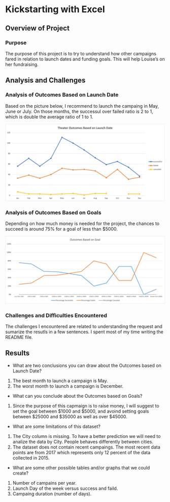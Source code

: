 # Kickstarting with Excel

## Overview of Project
### Purpose
The purpose of this project is to try to understand how other campaigns fared in relation to launch dates and funding goals. This will help Louise’s on her fundraising.

## Analysis and Challenges
### Analysis of Outcomes Based on Launch Date
Based on the picture below, I recommend to launch the campaing in May, June or July. On those months, the successul over failed ratio is 2 to 1, which is double the average ratio of 1 to 1.

<img src="https://github.com/juliomeza/kickstarter-analysis/blob/main/resources/Theater_Outcomes_vs_Launch.png" width="600">

### Analysis of Outcomes Based on Goals
Depending on how much money is needed for the project, the chances to succeed is around 75% for a goal of less than $5000.

<img src="https://github.com/juliomeza/kickstarter-analysis/blob/main/resources/Outcomes_vs_Goals.png" width="600">

### Challenges and Difficulties Encountered
The challenges I encountered are related to understanding the request and sumarize the resutls in a few sentences. I spent most of my time writing the README file.

## Results
- What are two conclusions you can draw about the Outcomes based on Launch Date?
1. The best month to launch a campaign is May.
2. The worst month to launch a campaign is December.
- What can you conclude about the Outcomes based on Goals?
1. Since the purpose of this capmaign is to raise money, I will suggest to set the goal between $1000 and $5000, and avoind setting goals between $25000 and $35000 as well as over $45000.
- What are some limitations of this dataset?
1. The City column is missing. To have a better prediction we will need to analize the data by City. People behaves differently between cities.
2. The dataset does not contain recent campaings. The most recent data points are from 2017 which represents only 12 percent of the data collected in 2015.
- What are some other possible tables and/or graphs that we could create?
1. Number of campains per year.
2. Launch Day of the week versus success and faild.
3. Campaing duration (number of days).
